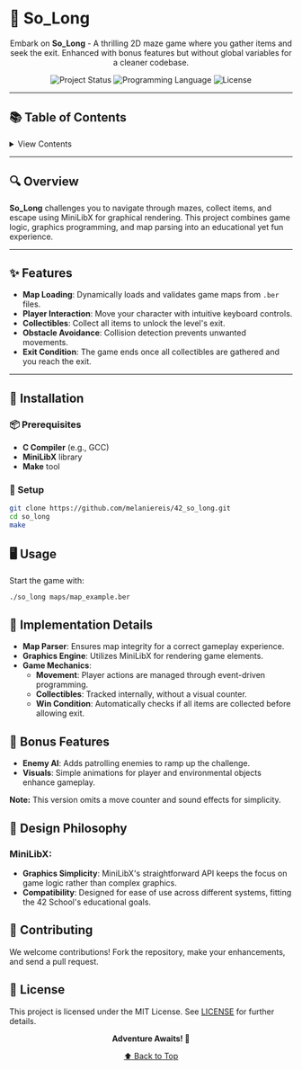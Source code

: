 # 🌿 So_Long

<div align="center">

Embark on **So_Long** - A thrilling 2D maze game where you gather items and seek the exit. Enhanced with bonus features but without global variables for a cleaner codebase.

![Project Status](https://img.shields.io/badge/Project-So_Long-blue?style=for-the-badge&logo=42)
![Programming Language](https://img.shields.io/badge/Language-C-orange?style=for-the-badge&logo=c)
![License](https://img.shields.io/badge/License-MIT-green?style=for-the-badge)

</div>

---

## 📚 Table of Contents

<details>
<summary>View Contents</summary>

- [Overview](#overview)
- [Features](#features)
- [Installation](#installation)
- [Usage](#usage)
- [Implementation Details](#implementation-details)
- [Bonus Features](#bonus-features)
- [Contributing](#contributing)
- [License](#license)

</details>

---

## 🔍 Overview

**So_Long** challenges you to navigate through mazes, collect items, and escape using MiniLibX for graphical rendering. This project combines game logic, graphics programming, and map parsing into an educational yet fun experience.

---

## ✨ Features

- **Map Loading**: Dynamically loads and validates game maps from `.ber` files.
- **Player Interaction**: Move your character with intuitive keyboard controls.
- **Collectibles**: Collect all items to unlock the level's exit.
- **Obstacle Avoidance**: Collision detection prevents unwanted movements.
- **Exit Condition**: The game ends once all collectibles are gathered and you reach the exit.

---

## 🚀 Installation

### 📦 Prerequisites

- **C Compiler** (e.g., GCC)
- **MiniLibX** library
- **Make** tool

### 🔧 Setup

```bash
git clone https://github.com/melaniereis/42_so_long.git
cd so_long
make
```
## 🖥️ Usage
Start the game with:

```bash
./so_long maps/map_example.ber
````
## 🧠 Implementation Details

- **Map Parser**: Ensures map integrity for a correct gameplay experience.
- **Graphics Engine**: Utilizes MiniLibX for rendering game elements.
- **Game Mechanics**:
  - **Movement**: Player actions are managed through event-driven programming.
  - **Collectibles**: Tracked internally, without a visual counter.
  - **Win Condition**: Automatically checks if all items are collected before allowing exit.

## 🎁 Bonus Features

- **Enemy AI**: Adds patrolling enemies to ramp up the challenge.
- **Visuals**: Simple animations for player and environmental objects enhance gameplay.

**Note:** This version omits a move counter and sound effects for simplicity.

## 🧬 Design Philosophy

### MiniLibX:
- **Graphics Simplicity**: MiniLibX's straightforward API keeps the focus on game logic rather than complex graphics.
- **Compatibility**: Designed for ease of use across different systems, fitting the 42 School's educational goals.

## 🤝 Contributing

We welcome contributions! Fork the repository, make your enhancements, and send a pull request.

## 📜 License

This project is licensed under the MIT License. See [LICENSE](LICENSE) for further details.

<div align="center">

**Adventure Awaits! 🎉**

[⬆ Back to Top](#-so_long)

</div>
